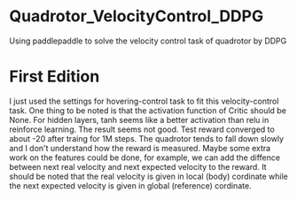 # Quadrotor_VelocityControl_DDPG
Using paddlepaddle to solve the velocity control task of quadrotor by DDPG

# First Edition

I just used the settings for hovering-control task to fit this velocity-control task. One thing to be noted is that the activation function of Critic should be None. For hidden layers, tanh seems like a better activation than relu in reinforce learning.
The result seems not good. Test reward converged to about -20 after traing for 1M steps. The quadrotor tends to fall down slowly and I don't understand how the reward is measured. Maybe some extra work on the features could be done, for example, we can add the diffence between next real velocity and next expected velocity to the reward. It should be noted that the real velocity is given in local (body) cordinate while the next expected velocity is given in global (reference) cordinate.


